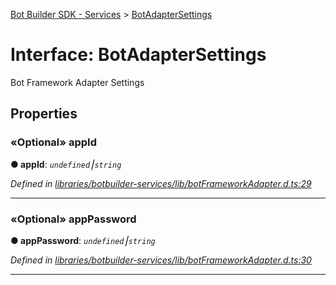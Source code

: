 [Bot Builder SDK - Services](../README.md) > [BotAdapterSettings](../interfaces/botbuilder_services.botadaptersettings.md)



# Interface: BotAdapterSettings


Bot Framework Adapter Settings


## Properties
<a id="appid"></a>

### «Optional» appId

**●  appId**:  *`undefined`⎮`string`* 

*Defined in [libraries/botbuilder-services/lib/botFrameworkAdapter.d.ts:29](https://github.com/Microsoft/botbuilder-js/blob/5422076/libraries/botbuilder-services/lib/botFrameworkAdapter.d.ts#L29)*





___

<a id="apppassword"></a>

### «Optional» appPassword

**●  appPassword**:  *`undefined`⎮`string`* 

*Defined in [libraries/botbuilder-services/lib/botFrameworkAdapter.d.ts:30](https://github.com/Microsoft/botbuilder-js/blob/5422076/libraries/botbuilder-services/lib/botFrameworkAdapter.d.ts#L30)*





___


